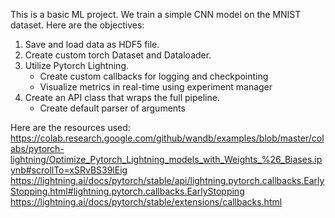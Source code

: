 This is a basic ML project. We train a simple CNN model on the MNIST dataset. Here are the objectives:

1) Save and load data as HDF5 file.
2) Create custom torch Dataset and Dataloader.
3) Utilize Pytorch Lightning.
    - Create custom callbacks for logging and checkpointing
    - Visualize metrics in real-time using experiment manager
4) Create an API class that wraps the full pipeline.
    - Create default parser of arguments

Here are the resources used:
https://colab.research.google.com/github/wandb/examples/blob/master/colabs/pytorch-lightning/Optimize_Pytorch_Lightning_models_with_Weights_%26_Biases.ipynb#scrollTo=xSRvBS39lEig
https://lightning.ai/docs/pytorch/stable/api/lightning.pytorch.callbacks.EarlyStopping.html#lightning.pytorch.callbacks.EarlyStopping
https://lightning.ai/docs/pytorch/stable/extensions/callbacks.html

